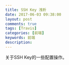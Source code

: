 ```yaml
---
title: SSH Key 浅析
date: 2017-06-03 09:38:00
layout: post
comments: true
tags: [Travis]
categories: [前端]
keywords: 前端
description:
---
```


关于SSH Key的一些配置操作。

<!-- more -->
